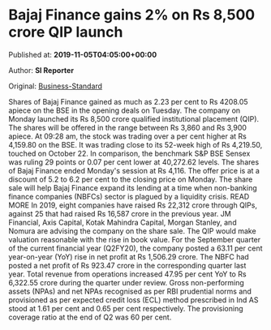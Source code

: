 
# Bajaj Finance gains 2% on Rs 8,500 crore QIP launch

Published at: **2019-11-05T04:05:00+00:00**

Author: **SI Reporter**

Original: [Business-Standard](https://www.business-standard.com/article/markets/bajaj-finance-gains-2-on-rs-8-500-crore-qip-launch-119110500215_1.html)

Shares of Bajaj Finance gained as much as 2.23 per cent to Rs 4208.05 apiece on the BSE in the opening deals on Tuesday. The company on Monday launched its Rs 8,500 crore qualified institutional placement (QIP). The shares will be offered in the range between Rs 3,860 and Rs 3,900 apiece.
At 09:28 am, the stock was trading over a per cent higher at Rs 4,159.80 on the BSE. It was trading close to its 52-week high of Rs 4,219.50, touched on October 22. In comparison, the benchmark S&P BSE Sensex was ruling 29 points or 0.07 per cent lower at 40,272.62 levels.
The shares of Bajaj Finance ended Monday's session at Rs 4,116. The offer price is at a discount of 5.2 to 6.2 per cent to the closing price on Monday. The share sale will help Bajaj Finance expand its lending at a time when non-banking finance companies (NBFCs) sector is plagued by a liquidity crisis. READ MORE
In 2019, eight companies have raised Rs 22,312 crore through QIPs, against 25 that had raised Rs 16,587 crore in the previous year.
JM Financial, Axis Capital, Kotak Mahindra Capital, Morgan Stanley, and Nomura are advising the company on the share sale. The QIP would make valuation reasonable with the rise in book value.
For the September quarter of the current financial year (Q2FY20), the company posted a 63.11 per cent year-on-year (YoY) rise in net profit at Rs 1,506.29 crore. The NBFC had posted a net profit of Rs 923.47 crore in the corresponding quarter last year. Total revenue from operations increased 47.95 per cent YoY to Rs 6,322.55 crore during the quarter under review.
Gross non-performing assets (NPAs) and net NPAs recognised as per RBI prudential norms and provisioned as per expected credit loss (ECL) method prescribed in Ind AS stood at 1.61 per cent and 0.65 per cent respectively. The provisioning coverage ratio at the end of Q2 was 60 per cent.
